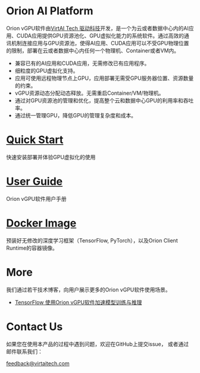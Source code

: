 # Orion AI Platform

Orion vGPU软件由[VirtAI Tech 驱动科技](https://virtai.tech)开发，是一个为云或者数据中心内的AI应用、CUDA应用提供GPU资源池化、GPU虚拟化能力的系统软件。通过高效的通讯机制连接应用与GPU资源池，使得AI应用、CUDA应用可以不受GPU物理位置的限制，部署在云或者数据中心内任何一个物理机、Container或者VM内。

* 兼容已有的AI应用和CUDA应用，无需修改已有应用程序。
* 细粒度的GPU虚拟化支持。
* 应用可使用远程物理节点上GPU，应用部署无需受GPU服务器位置、资源数量的约束。
* vGPU资源动态分配动态释放。无需重启Container/VM/物理机。
* 通过对GPU资源池的管理和优化，提高整个云和数据中心GPU的利用率和吞吐率。
* 通过统一管理GPU，降低GPU的管理复杂度和成本。

# [Quick Start](doc/quick-start)
快速安装部署并体验GPU虚拟化的使用

# [User Guide](doc/Orion-User-Guide.md)
Orion vGPU软件用户手册

# [Docker Image](dockerfiles)
预装好无修改的深度学习框架（TensorFlow, PyTorch），以及Orion Client Runtime的容器镜像。

# <a id="tech-blog"></a>More
我们通过若干技术博客，向用户展示更多的Orion vGPU软件使用场景。

* [TensorFlow 使用Orion vGPU软件加速模型训练与推理](./blogposts/tensorflow_models.md)

# Contact Us

如果您在使用本产品的过程中遇到问题，欢迎在GitHub上提交issue， 或者通过邮件联系我们：

feedback@virtaitech.com